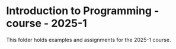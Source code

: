 # Introduction to Programming - course - 2025-1

This folder holds examples and assignments for the 2025-1 course.
